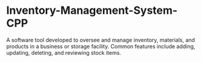 ﻿# Inventory-Management-System-CPP
A software tool developed to oversee and manage inventory, materials, and products in a business or storage facility. Common features include adding, updating, deleting, and reviewing stock items.
